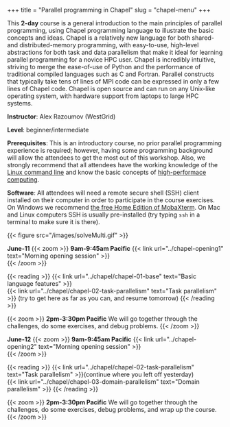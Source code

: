 +++
title = "Parallel programming in Chapel"
slug = "chapel-menu"
+++

<!-- This course is a combination of online reading and pre-recorded videos. -->

This **2-day** course is a general introduction to the main principles of parallel programming, using
Chapel programming language to illustrate the basic concepts and ideas. Chapel is a relatively new
language for both shared- and distributed-memory programming, with easy-to-use, high-level abstractions
for both task and data parallelism that make it ideal for learning parallel programming for a novice HPC
user. Chapel is incredibly intuitive, striving to merge the ease-of-use of Python and the performance of
traditional compiled languages such as C and Fortran. Parallel constructs that typically take tens of
lines of MPI code can be expressed in only a few lines of Chapel code. Chapel is open source and can run
on any Unix-like operating system, with hardware support from laptops to large HPC systems.

**Instructor**: Alex Razoumov (WestGrid)

**Level**: beginner/intermediate

**Prerequisites**: This is an introductory course, no prior parallel programming experience is required;
however, having some programming background will allow the attendees to get the most out of this
workshop. Also, we strongly recommend that all attendees have the working knowledge of the
[Linux command line](../bash-menu) and know the basic concepts of [high-performace computing](../hpc-menu).

**Software**: All attendees will need a remote secure shell (SSH) client installed on their computer in
order to participate in the course exercises. On Windows we recommend
[the free Home Edition of MobaXterm](https://mobaxterm.mobatek.net/download.html). On Mac and Linux
computers SSH is usually pre-installed (try typing `ssh` in a terminal to make sure it is there).

{{< figure src="/images/solveMulti.gif" >}}

**June-11**
{{< zoom >}}
<b>9am-9:45am Pacific</b> {{< link url="../chapel-opening1" text="Morning opening session" >}}<br>
{{< /zoom >}}

{{< reading >}}
{{< link url="../chapel/chapel-01-base" text="Basic language features" >}}<br>
{{< link url="../chapel/chapel-02-task-parallelism" text="Task parallelism" >}}
(try to get here as far as you can, and resume tomorrow)
{{< /reading >}}<br>

{{< zoom >}}
<b>2pm-3:30pm Pacific</b> We will go together through the challenges, do some exercises, and debug problems.
{{< /zoom >}}

**June-12**
{{< zoom >}}
<b>9am-9:45am Pacific</b> {{< link url="../chapel-opening2" text="Morning opening session" >}}<br>
{{< /zoom >}}

{{< reading >}}
{{< link url="../chapel/chapel-02-task-parallelism" text="Task parallelism" >}}(continue where you left off yesterday)<br>
{{< link url="../chapel/chapel-03-domain-parallelism" text="Domain parallelism" >}}
{{< /reading >}}<br>

{{< zoom >}}
<b>2pm-3:30pm Pacific</b> We will go together through the challenges, do some exercises, debug problems, and
wrap up the course.
{{< /zoom >}}
